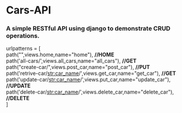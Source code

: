 # Cars-API

<h3>A simple RESTful API using django to demonstrate CRUD operations.</h3> 

urlpatterns = [<br>
    path("",views.home,name="home"), <b>//HOME</b><br>
    path('all-cars/',views.all_cars,name="all_cars"), <b>//GET</b><br>
    path("create-car/",views.post_car,name="post_car"), <b>//PUT</b><br>
    path('retrive-car/<str:car_name>/',views.get_car,name="get_car"), <b>//GET</b><br>
    path('update-car/<str:car_name>/',views.put_car,name="update_car"), <b>//UPDATE</b><br>
    path('delete-car/<str:car_name>/',views.delete_car,name="delete_car"), <b>//DELETE</b><br>
]<br>

